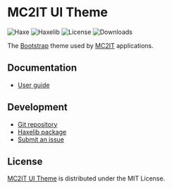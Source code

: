 # MC2IT UI Theme
![Haxe](https://badgen.net/badge/haxe/%3E%3D4.2.0/green) ![Haxelib](https://badgen.net/haxelib/v/mc2it_theme) ![License](https://badgen.net/badge/license/MIT/blue) ![Downloads](https://badgen.net/haxelib/d/mc2it_theme)

The [Bootstrap](https://getbootstrap.com) theme used by [MC2IT](https://mc2it.fr) applications.

## Documentation
- [User guide](https://mc2it.github.io/ui-theme)

## Development
- [Git repository](https://github.com/mc2it/ui-theme)
- [Haxelib package](https://lib.haxe.org/p/mc2it_theme)
- [Submit an issue](https://github.com/mc2it/ui-theme/issues)

## License
[MC2IT UI Theme](https://mc2it.github.io/ui-theme) is distributed under the MIT License.
